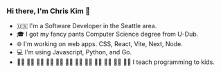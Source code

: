 ### Hi there, I'm Chris Kim 👋
* 🇺🇸 I'm a Software Developer in the Seattle area. 
* 🎓 I got my fancy pants Computer Science degree from U-Dub. 
* 🌐 I'm working on web apps. CSS, React, Vite, Next, Node. 
* 💻 I'm using Javascript, Python, and Go.
* 👧🏾 👧🏻 🧒🏾 🧒🏻 🧒🏼 🧒🏻 🧒🏿 👦🏽 👦🏻 👦🏿 👧🏽 👧🏻  I teach programming to kids. 

<!--
**Chrisk1905/Chrisk1905** is a ✨ _special_ ✨ repository because its `README.md` (this file) appears on your GitHub profile.

Here are some ideas to get you started:

- 🔭 I’m currently working on ...
- 🌱 I’m currently learning ...
- 👯 I’m looking to collaborate on ...
- 🤔 I’m looking for help with ...
- 💬 Ask me about ...
- 📫 How to reach me: ...
- 😄 Pronouns: ...
- ⚡ Fun fact: ...
-->
